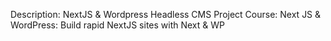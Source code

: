 Description: NextJS & Wordpress Headless CMS Project
Course: Next JS & WordPress: Build rapid NextJS sites with Next & WP 
